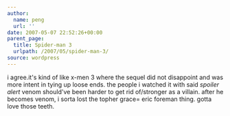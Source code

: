 ```yaml
---
author:
  name: peng
  url: ''
date: 2007-05-07 22:52:26+00:00
parent_page:
  title: Spider-man 3
  urlpath: /2007/05/spider-man-3/
source: wordpress
---
```


i agree.it's kind of like x-men 3 where the sequel did not disappoint and was more  intent in tying up loose ends. the people i watched it with said *spoiler  alert* venom should've been harder to get rid of/stronger as a villain. after  he becomes venom, i sorta lost the topher grace= eric foreman thing. gotta  love those teeth.